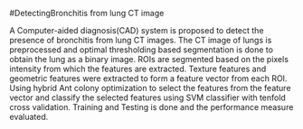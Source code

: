 #DetectingBronchitis from lung CT image

A Computer-aided diagnosis(CAD) system is proposed to detect the presence of bronchitis from  lung CT images.
The CT image of lungs is preprocessed and optimal thresholding based segmentation is done to obtain the lung as a binary image.
ROIs are segmented based on the pixels intensity from which the features are extracted. Texture features and geometric features
were extracted to form a feature vector from each ROI.  Using hybrid Ant colony optimization to select the features from the feature
vector and classify the selected features using SVM classifier with tenfold cross validation. Training and Testing is done and the performance measure evaluated.
